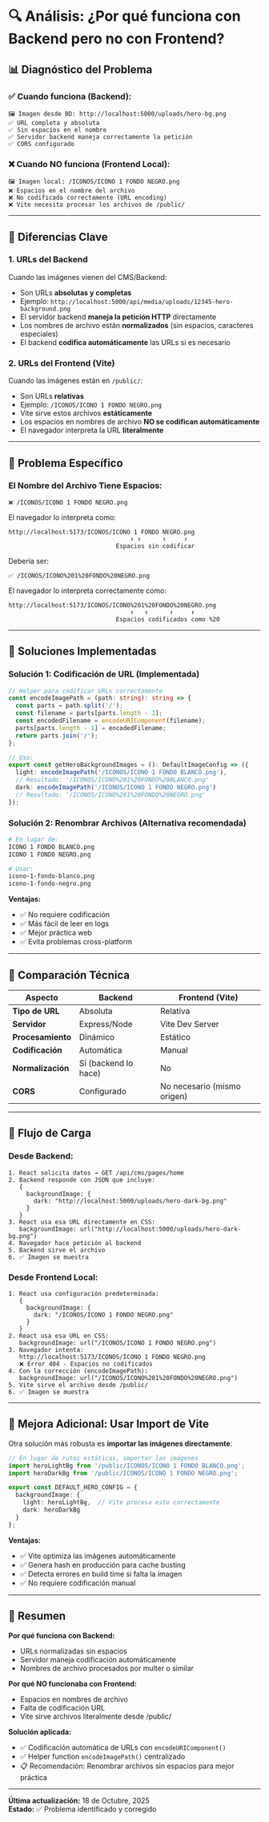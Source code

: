 # 🔍 Análisis: ¿Por qué funciona con Backend pero no con Frontend?

## 📊 Diagnóstico del Problema

### ✅ Cuando funciona (Backend):
```
🖼️ Imagen desde BD: http://localhost:5000/uploads/hero-bg.png
✅ URL completa y absoluta
✅ Sin espacios en el nombre
✅ Servidor backend maneja correctamente la petición
✅ CORS configurado
```

### ❌ Cuando NO funciona (Frontend Local):
```
🖼️ Imagen local: /ICONOS/ICONO 1 FONDO NEGRO.png
❌ Espacios en el nombre del archivo
❌ No codificada correctamente (URL encoding)
❌ Vite necesita procesar los archivos de /public/
```

---

## 🎯 Diferencias Clave

### 1. **URLs del Backend**
Cuando las imágenes vienen del CMS/Backend:
- Son URLs **absolutas y completas**
- Ejemplo: `http://localhost:5000/api/media/uploads/12345-hero-background.png`
- El servidor backend **maneja la petición HTTP** directamente
- Los nombres de archivo están **normalizados** (sin espacios, caracteres especiales)
- El backend **codifica automáticamente** las URLs si es necesario

### 2. **URLs del Frontend (Vite)**
Cuando las imágenes están en `/public/`:
- Son URLs **relativas**
- Ejemplo: `/ICONOS/ICONO 1 FONDO NEGRO.png`
- Vite sirve estos archivos **estáticamente**
- Los espacios en nombres de archivo **NO se codifican automáticamente**
- El navegador interpreta la URL **literalmente**

---

## 🐛 Problema Específico

### El Nombre del Archivo Tiene Espacios:
```
❌ /ICONOS/ICONO 1 FONDO NEGRO.png
```

El navegador lo interpreta como:
```
http://localhost:5173/ICONOS/ICONO 1 FONDO NEGRO.png
                                  ↑ ↑      ↑     ↑
                              Espacios sin codificar
```

Debería ser:
```
✅ /ICONOS/ICONO%201%20FONDO%20NEGRO.png
```

El navegador lo interpreta correctamente como:
```
http://localhost:5173/ICONOS/ICONO%201%20FONDO%20NEGRO.png
                                  ↑   ↑      ↑     ↑
                              Espacios codificados como %20
```

---

## 🔧 Soluciones Implementadas

### Solución 1: **Codificación de URL** (Implementada)
```typescript
// Helper para codificar URLs correctamente
const encodeImagePath = (path: string): string => {
  const parts = path.split('/');
  const filename = parts[parts.length - 1];
  const encodedFilename = encodeURIComponent(filename);
  parts[parts.length - 1] = encodedFilename;
  return parts.join('/');
};

// Uso:
export const getHeroBackgroundImages = (): DefaultImageConfig => ({
  light: encodeImagePath('/ICONOS/ICONO 1 FONDO BLANCO.png'),
  // Resultado: '/ICONOS/ICONO%201%20FONDO%20BLANCO.png'
  dark: encodeImagePath('/ICONOS/ICONO 1 FONDO NEGRO.png')
  // Resultado: '/ICONOS/ICONO%201%20FONDO%20NEGRO.png'
});
```

### Solución 2: **Renombrar Archivos** (Alternativa recomendada)
```bash
# En lugar de:
ICONO 1 FONDO BLANCO.png
ICONO 1 FONDO NEGRO.png

# Usar:
icono-1-fondo-blanco.png
icono-1-fondo-negro.png
```

**Ventajas:**
- ✅ No requiere codificación
- ✅ Más fácil de leer en logs
- ✅ Mejor práctica web
- ✅ Evita problemas cross-platform

---

## 📝 Comparación Técnica

| Aspecto | Backend | Frontend (Vite) |
|---------|---------|-----------------|
| **Tipo de URL** | Absoluta | Relativa |
| **Servidor** | Express/Node | Vite Dev Server |
| **Procesamiento** | Dinámico | Estático |
| **Codificación** | Automática | Manual |
| **Normalización** | Sí (backend lo hace) | No |
| **CORS** | Configurado | No necesario (mismo origen) |

---

## 🎨 Flujo de Carga

### Desde Backend:
```
1. React solicita datos → GET /api/cms/pages/home
2. Backend responde con JSON que incluye:
   {
     backgroundImage: {
       dark: "http://localhost:5000/uploads/hero-dark-bg.png"
     }
   }
3. React usa esa URL directamente en CSS:
   backgroundImage: url("http://localhost:5000/uploads/hero-dark-bg.png")
4. Navegador hace petición al backend
5. Backend sirve el archivo
6. ✅ Imagen se muestra
```

### Desde Frontend Local:
```
1. React usa configuración predeterminada:
   {
     backgroundImage: {
       dark: "/ICONOS/ICONO 1 FONDO NEGRO.png"
     }
   }
2. React usa esa URL en CSS:
   backgroundImage: url("/ICONOS/ICONO 1 FONDO NEGRO.png")
3. Navegador intenta:
   http://localhost:5173/ICONOS/ICONO 1 FONDO NEGRO.png
   ❌ Error 404 - Espacios no codificados
4. Con la corrección (encodeImagePath):
   backgroundImage: url("/ICONOS/ICONO%201%20FONDO%20NEGRO.png")
5. Vite sirve el archivo desde /public/
6. ✅ Imagen se muestra
```

---

## 🚀 Mejora Adicional: Usar Import de Vite

Otra solución más robusta es **importar las imágenes directamente**:

```typescript
// En lugar de rutas estáticas, importar las imágenes
import heroLightBg from '/public/ICONOS/ICONO 1 FONDO BLANCO.png';
import heroDarkBg from '/public/ICONOS/ICONO 1 FONDO NEGRO.png';

export const DEFAULT_HERO_CONFIG = {
  backgroundImage: {
    light: heroLightBg,  // Vite procesa esto correctamente
    dark: heroDarkBg
  }
};
```

**Ventajas:**
- ✅ Vite optimiza las imágenes automáticamente
- ✅ Genera hash en producción para cache busting
- ✅ Detecta errores en build time si falta la imagen
- ✅ No requiere codificación manual

---

## 🎯 Resumen

**Por qué funciona con Backend:**
- URLs normalizadas sin espacios
- Servidor maneja codificación automáticamente
- Nombres de archivo procesados por multer o similar

**Por qué NO funcionaba con Frontend:**
- Espacios en nombres de archivo
- Falta de codificación URL
- Vite sirve archivos literalmente desde /public/

**Solución aplicada:**
- ✅ Codificación automática de URLs con `encodeURIComponent()`
- ✅ Helper function `encodeImagePath()` centralizado
- 📋 Recomendación: Renombrar archivos sin espacios para mejor práctica

---

**Última actualización:** 18 de Octubre, 2025  
**Estado:** ✅ Problema identificado y corregido